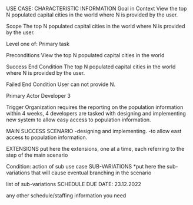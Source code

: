 USE CASE:
CHARACTERISTIC INFORMATION
Goal in Context
View the top N populated capital cities in the world where N is provided by the user.

Scope
The top N populated capital cities in the world where N is provided by the user.

Level
one of: Primary task

Preconditions
View the top N populated capital cities in the world

Success End Condition
The top N populated capital cities in the world where N is provided by the user.

Failed End Condition
User can not provide N.

Primary Actor
Developer 3

Trigger
Organization requires the reporting on the population information within 4 weeks, 4 developers are tasked with designing and implementing new system to allow easy access to population information.

MAIN SUCCESS SCENARIO
-designing and implementing.
-to allow east access to population information.

EXTENSIONS
put here the extensions, one at a time, each referring to the step of the main scenario

Condition: action of sub use case
SUB-VARIATIONS
*put here the sub-variations that will cause eventual branching in the scenario

list of sub-variations
SCHEDULE
DUE DATE: 23.12.2022

any other schedule/staffing information you need